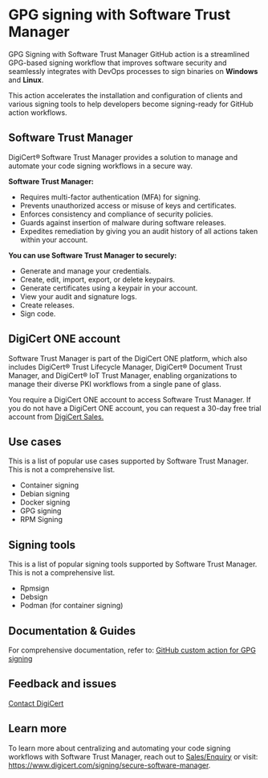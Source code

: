 # GPG signing with Software Trust Manager

GPG Signing with Software Trust Manager GitHub action is a streamlined GPG-based signing workflow that improves software security and seamlessly integrates with DevOps processes to sign binaries on **Windows** and **Linux**.

This action accelerates the installation and configuration of clients and various signing tools to help developers become signing-ready for GitHub action workflows.

## Software Trust Manager

DigiCert® Software Trust Manager provides a solution to manage and automate your code signing workflows in a secure way. 

**Software Trust Manager:**
- Requires multi-factor authentication (MFA) for signing.
- Prevents unauthorized access or misuse of keys and certificates.
- Enforces consistency and compliance of security policies.
- Guards against insertion of malware during software releases.
- Expedites remediation by giving you an audit history of all actions taken within your account.

**You can use Software Trust Manager to securely:**
- Generate and manage your credentials.
- Create, edit, import, export, or delete keypairs.
- Generate certificates using a keypair in your account.
- View your audit and signature logs.
- Create releases.
- Sign code.

## DigiCert ONE account

Software Trust Manager is part of the DigiCert ONE platform, which also includes DigiCert® Trust Lifecycle Manager, DigiCert® Document Trust Manager, and DigiCert® IoT Trust Manager, enabling organizations to manage their diverse PKI workflows from a single pane of glass.

You require a DigiCert ONE account to access Software Trust Manager. If you do not have a DigiCert ONE account, you can request a 30-day free trial account from [DigiCert Sales.](https://www.digicert.com/contact-us)

## Use cases

This is a list of popular use cases supported by Software Trust Manager. This is not a comprehensive list.
- Container signing
- Debian signing
- Docker signing
- GPG signing
- RPM Signing

## Signing tools

This is a list of popular signing tools supported by Software Trust Manager. This is not a comprehensive list.
- Rpmsign
- Debsign
- Podman (for container signing)

## Documentation & Guides

For comprehensive documentation, refer to: 
[GitHub custom action for GPG signing](https://docs.digicert.com/en/digicert-one/software-trust-manager/ci-cd-integrations/plugins/github-custom-action-for-gpg-keypair-signing.html)

## Feedback and issues
[Contact DigiCert](https://www.digicert.com/contact-us)

## Learn more
To learn more about centralizing and automating your code signing workflows with Software Trust Manager, reach out to [Sales/Enquiry](mailto:sales@digicert.com) or visit: https://www.digicert.com/signing/secure-software-manager.